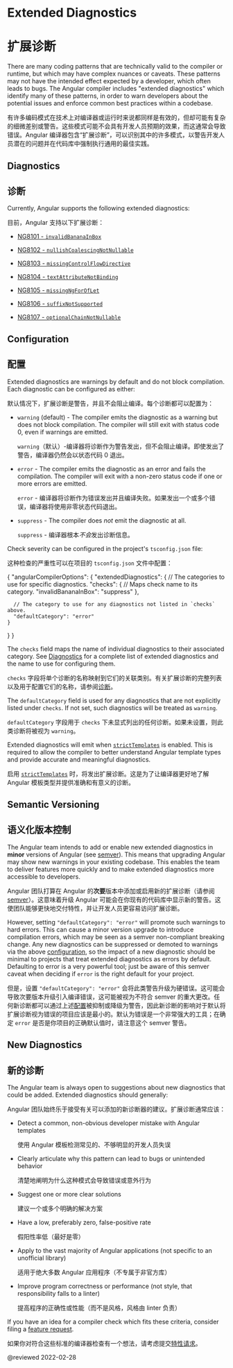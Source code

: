 # Extended Diagnostics

# 扩展诊断

There are many coding patterns that are technically valid to the compiler or runtime, but which may have complex nuances or caveats.
These patterns may not have the intended effect expected by a developer, which often leads to bugs.
The Angular compiler includes "extended diagnostics" which identify many of these patterns, in order to warn developers about the potential issues and enforce common best practices within a codebase.

有许多编码模式在技术上对编译器或运行时来说都同样是有效的，但却可能有复杂的细微差别或警告。这些模式可能不会具有开发人员预期的效果，而这通常会导致错误。Angular 编译器包含“扩展诊断”，可以识别其中的许多模式，以警告开发人员潜在的问题并在代码库中强制执行通用的最佳实践。

## Diagnostics

## 诊断

Currently, Angular supports the following extended diagnostics:

目前，Angular 支持以下扩展诊断：

* [NG8101 - `invalidBananaInBox`](extended-diagnostics/NG8101)

* [NG8102 - `nullishCoalescingNotNullable`](extended-diagnostics/NG8102)

* [NG8103 - `missingControlFlowDirective`](extended-diagnostics/NG8103)

* [NG8104 - `textAttributeNotBinding`](extended-diagnostics/NG8104)

* [NG8105 - `missingNgForOfLet`](extended-diagnostics/NG8105)

* [NG8106 - `suffixNotSupported`](extended-diagnostics/NG8106)

* [NG8107 - `optionalChainNotNullable`](extended-diagnostics/NG8107)

## Configuration

## 配置

Extended diagnostics are warnings by default and do not block compilation.
Each diagnostic can be configured as either:

默认情况下，扩展诊断是警告，并且不会阻止编译。每个诊断都可以配置为：

* `warning` \(default\) - The compiler emits the diagnostic as a warning but does not block
  compilation. The compiler will still exit with status code 0, even if warnings are emitted.

  `warning`（默认）-编译器将诊断作为警告发出，但不会阻止编译。即使发出了警告，编译器仍然会以状态代码 0 退出。

* `error` - The compiler emits the diagnostic as an error and fails the compilation.
  The compiler will exit with a non-zero status code if one or more errors are emitted.

  `error` - 编译器将诊断作为错误发出并且编译失败。如果发出一个或多个错误，编译器将使用非零状态代码退出。

* `suppress` - The compiler does *not* emit the diagnostic at all.

  `suppress` - 编译器根本*不会*发出诊断信息。

Check severity can be configured in the project's `tsconfig.json` file:

这种检查的严重性可以在项目的 `tsconfig.json` 文件中配置：

<code-example format="jsonc" language="jsonc">

{
  "angularCompilerOptions": {
    "extendedDiagnostics": {
      // The categories to use for specific diagnostics.
      "checks": {
        // Maps check name to its category.
        "invalidBananaInBox": "suppress"
      },

      // The category to use for any diagnostics not listed in `checks` above.
      "defaultCategory": "error"
    }
  }
}

</code-example>

The `checks` field maps the name of individual diagnostics to their associated category.
See [Diagnostics](#diagnostics) for a complete list of extended diagnostics and the name to use for configuring them.

`checks` 字段将单个诊断的名称映射到它们的关联类别。有关扩展诊断的完整列表以及用于配置它们的名称，请参阅[诊断](#diagnostics)。

The `defaultCategory` field is used for any diagnostics that are not explicitly listed under `checks`.
If not set, such diagnostics will be treated as `warning`.

`defaultCategory` 字段用于 `checks` 下未显式列出的任何诊断。如果未设置，则此类诊断将被视为 `warning`。

Extended diagnostics will emit when [`strictTemplates`](guide/template-typecheck#strict-mode) is enabled.
This is required to allow the compiler to better understand Angular template types and provide accurate and meaningful diagnostics.

启用 [`strictTemplates`](guide/template-typecheck#strict-mode) 时，将发出扩展诊断。这是为了让编译器更好地了解 Angular 模板类型并提供准确和有意义的诊断。

## Semantic Versioning

## 语义化版本控制

The Angular team intends to add or enable new extended diagnostics in **minor** versions of Angular \(see [semver](https://docs.npmjs.com/about-semantic-versioning)\).
This means that upgrading Angular may show new warnings in your existing codebase.
This enables the team to deliver features more quickly and to make extended diagnostics more accessible to developers.

Angular 团队打算在 Angular 的**次要**版本中添加或启用新的扩展诊断（请参阅[semver](https://docs.npmjs.com/about-semantic-versioning)）。这意味着升级 Angular 可能会在你现有的代码库中显示新的警告。这使团队能够更快地交付特性，并让开发人员更容易访问扩展诊断。

However, setting `"defaultCategory": "error"` will promote such warnings to hard errors.
This can cause a minor version upgrade to introduce compilation errors, which may be seen as a semver non-compliant breaking change.
Any new diagnostics can be suppressed or demoted to warnings via the above [configuration](#configuration), so the impact of a new diagnostic should be minimal to
projects that treat extended diagnostics as errors by default.
Defaulting to error is a very powerful tool; just be aware of this semver caveat when deciding if `error` is the right default for your project.

但是，设置 `"defaultCategory": "error"` 会将此类警告升级为硬错误。这可能会导致次要版本升级引入编译错误，这可能被视为不符合 semver 的重大更改。任何新诊断都可以通过上述[配置](#configuration)被抑制或降级为警告，因此新诊断的影响对于默认将扩展诊断视为错误的项目应该是最小的。默认为错误是一个非常强大的工具；在确定 `error` 是否是你项目的正确默认值时，请注意这个 semver 警告。

## New Diagnostics

## 新的诊断

The Angular team is always open to suggestions about new diagnostics that could be added.
Extended diagnostics should generally:

Angular 团队始终乐于接受有关可以添加的新诊断器的建议。扩展诊断通常应该：

* Detect a common, non-obvious developer mistake with Angular templates

  使用 Angular 模板检测常见的、不够明显的开发人员失误

* Clearly articulate why this pattern can lead to bugs or unintended behavior

  清楚地阐明为什么这种模式会导致错误或意外行为

* Suggest one or more clear solutions

  建议一个或多个明确的解决方案

* Have a low, preferably zero, false-positive rate

  假阳性率低（最好是零）

* Apply to the vast majority of Angular applications \(not specific to an unofficial library\)

  适用于绝大多数 Angular 应用程序（不专属于非官方库）

* Improve program correctness or performance \(not style, that responsibility falls to a linter\)

  提高程序的正确性或性能（而不是风格，风格由 linter 负责）

If you have an idea for a compiler check which fits these criteria, consider filing a [feature request](https://github.com/angular/angular/issues/new?template=2-feature-request.yaml).

如果你对符合这些标准的编译器检查有一个想法，请考虑提交[特性请求](https://github.com/angular/angular/issues/new?template=2-feature-request.yaml)。

<!-- links -->

<!-- external links -->

<!-- end links -->

@reviewed 2022-02-28
